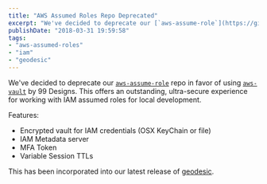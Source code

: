 ```yaml
---
title: "AWS Assumed Roles Repo Deprecated"
excerpt: "We've decided to deprecate our [`aws-assume-role`](https://github.com/cloudposse/aws-assumed-role) repo in favor of using [`aws-vault`](https://github.com/99designs/aws-vault) by 99 Designs."
publishDate: "2018-03-31 19:59:58"
tags:
- "aws-assumed-roles"
- "iam"
- "geodesic"
---
```

We've decided to deprecate our [`aws-assume-role`](https://github.com/cloudposse/aws-assumed-role) repo in favor of using [`aws-vault`](https://github.com/99designs/aws-vault) by 99 Designs. This offers an outstanding, ultra-secure experience for working with IAM assumed roles for local development.

Features:
* Encrypted vault for IAM credentials (OSX KeyChain or file)
* IAM Metadata server 
* MFA Token
* Variable Session TTLs

This has been incorporated into our latest release of [geodesic](https://docs.cloudposse.com/blog/new-major-release-of-geodesic).
